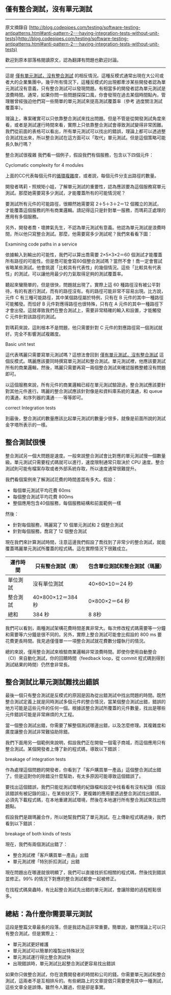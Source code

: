 ## 僅有整合測試，沒有單元測試

-----
原文摘錄自 [http://blog.codepipes.com/testing/software-testing-antipatterns.html#anti-pattern-2---having-integration-tests-without-unit-tests](http://blog.codepipes.com/testing/software-testing-antipatterns.html#anti-pattern-2---having-integration-tests-without-unit-tests)

歡迎到原本部落格閱讀原文，認為翻譯有問題也歡迎討論。

-----

這是 [僅有單元測試，沒有整合測試](having-unit-tests-without-integration-tests.md) 的相反情況。這種反模式通常出現在大公司或者大的企業集團中。幾乎所有情況下，這種反模式的出現都牽涉某些開發者認為單元測試沒有意義，只有整合測試可以發現問題。有相當多的開發者認為單元測試是浪費時間。通常，如果你問一些問題探探口風，你會發現在過去某個時間點內，管理層曾經強迫他們寫一些簡單的單元測試來提高測試覆蓋率（參考 過度關注測試覆蓋率）。

理論上，專案確實可以只依靠整合測試來找出問題。但是不管是從開發測試角度來看，或者是測試運行時間來看，實際上只依靠整合測試會導致測試變得非常困難。我們從前面的表格可以看出，所有單元測試可以找出的錯誤，理論上都可以透過整合測試找出來，所以整合測試在這方面可以「取代」單元測試。但是這個策略可能長久執行嗎？

整合測試很複雜
我們看一個例子，假設我們有個服務，包含以下四個元件：

Cyclomatic complexity for 4 modules

上面的CC代表每個元件的[循環複雜](https://zh.wikipedia.org/wiki/%E5%BE%AA%E7%92%B0%E8%A4%87%E9%9B%9C%E5%BA%A6)度，或者説，每個元件分支出路徑的數量。

開發者瑪莉・照規矩小姐，了解單元測試的重要性，認為應該要為這個服務寫單元測試。那麼她需要寫多少測試，才能覆蓋所有的可能情況呢？

要測試所有元件的可能路徑，很顯然她需要寫 2＋5＋3＋2＝12 個獨立的測試，才能覆蓋這個服務的所有商業邏輯。請記得這只是針對單一服務，而瑪莉正處理的應用有多個服務。

另外，開發者喬・壞脾氣先生，不認為單元測試有意義。他認為單元測試是浪費時間，所以他只寫整合測試。那麼，他需要寫多少測試呢？我們來看看下圖：

Examining code paths in a service

依據輸入到輸出的可能性，我們可以算出喬需要 2×5×3×2＝60 個測試才能覆蓋所有路徑的可能性。但是喬可能會寫60個整合測試嗎？當然不會！喬一定會嘗試省略某些測試。他會挑選「比較具有代表性」的幾個情況。這些「比較具有代表性」的測試，可以讓他用最少的力氣取得足夠的測試覆蓋率。

聽起來蠻簡單的，但是很快，問題就出現了。實際上這 60 種路徑沒有被公平對待，有的有進行測試，而有的路徑沒有。有的路徑可能非常不容易出現。比方說，元件 C 有三種可能路徑，其中某個路徑屬於特例，只有在 B 元件的其中一種路徑可能觸發。而恰好 B 元件對應得路徑也很特殊，只有在 A 元件的其中一種路徑下才會出發。這就導致我們在整合測試上，需要非常精確的輸入和設置，才能觸發 C 元件針對該路徑的測試。

對瑪莉來說，這則根本不是問題，他只需要針對 C 元件的對應路徑寫一個測試就好。完全不影響測試複雜度。

Basic unit test

這代表瑪麗只需要寫單元測試嗎？這想法會回到 [僅有單元測試，沒有整合測試](having-unit-tests-without-integration-tests.md) 這個反模式。瑪麗應該要同時撰寫單元測試和整合測試。單元測試裡，他應該要測試所有的商業邏輯，然後，瑪麗只需要再寫一兩個整合測試來確認服務整體沒有問題即可。

以這個服務來說，所有元件的商業邏輯已經在單元測試驗證過，整合測試應該要針對其他元件進行。瑪麗的整合測試應該針對像是和資料庫系統的溝通，和 queue 的溝通，和序列器的溝通⋯⋯等等即可。

correct Integration tests

到最後，整合測試的數量應該比起單元測試的數量少很多，就像是前面所說的測試金字塔所表示的一樣。

## 整合測試很慢
整合測試另一個大問題是速度。一般來說整合測試會比對應的單元測試慢一個數量級。單元測試只需要程式碼就可以進行，速度限制通常只取決於 CPU 速度。整合測試則可能有檔案存取或者外部系統存取，所以速度通常很難提升。

我們看個案例來了解測試花費的時間差距有多大。假設：

* 每個單元測試平均花費 60ms
* 每個整合測試平均花費 800ms
* 整個應用包含40個服務，每個服務結構和前面範例一樣


然後：

* 針對每個服務，瑪麗寫了 10 個單元測試和 2 個整合測試
* 針對每個服務，喬寫了 12 個整合測試

現在我們來計算測試時間，注意這邊我們假設了喬找到了非常少的整合測試，就能覆蓋瑪麗單元測試所覆蓋的程式碼。這在實際情況下很難成立。

| 運作時間 | 只有整合測試（喬） | 包含單位測試和整合測試（瑪麗）
| ---      | ---                | ---
| 單位測試 | 沒有單位測試       | 40×60×10＝24 秒
| 整合測試 | 40×800×12＝384 秒  | 0×800×2＝64 秒
| 總和     | 384 秒             | 8 8秒

我們可以看到，兩種測試架構花費時間差異非常大。每次修改程式碼需要等一分鐘和需要等六分鐘是很不同的。另外，實際上整合測試可能會比假設的 800 ms 要花費更長時間。我見過僅僅單一一項整合測試就花費數分鐘執行的情況。

總的來說，僅用整合測試來檢驗商業邏輯非常浪費時間。即使你使用自動整合（CI）來自動化測試，你的回饋時間（feedback loop，從 commit 程式碼到得到測試結果的時間）仍然會非常長。 

## 整合測試比單元測試難找出錯誤
最後一個只有整合測試是反模式的原因是因為從出錯測試中找出問題的時間。既然整合測試定義上就是同時測試多個元件的整合情況，當某個整合測試出錯，錯誤的地方可能是這些元件的任何一個。根據該整合測試所覆蓋的元件數量，找出是哪些元件錯誤可能是非常麻煩的大工程。

當一個整合測試出錯，你需要了解整個測試哪邊出錯，以及怎麼修理。其複雜度和廣度讓整合測試非常難協助除錯。

我們下面用另一個範例來說明，假設我們正在開發一個電子商城，而這個應用只有整合測試。某個開發者上傳了新的程式碼，導致以下錯誤：

breakage of integration tests

作為處理這個問題的開發者，你看到了「客戶購買單一產品」這個整合測試出錯了。但是這對你的除錯沒什麼幫助，有太多原因可能導致這個錯誤了。

要找出這個錯誤，我們只能從測試環境的紀錄檔和設定中找看看有沒有紀錄（假設該錯誤有被記錄的話）。在某些狀況下，更複雜的應用要透過整合測試找出錯誤，必須先下載程式碼，在本地重建測試環境，然後在本地運行所有整合測試來找出問題點。

假設我們是跟瑪麗合作，所以她幫我們寫了單元測試。在上傳新程式碼過後，我們看到以下錯誤：

breakage of both kinds of tests

現在，我們有兩個測試出錯了：

* 整合測試裡「客戶購買單一產品」出錯
* 單元測試裡「特別折扣測試」出錯

現在問題出在哪邊就很明顯了，我們可以直接找折扣相關的程式碼，然後找到錯誤並修正。99% 的情況下對應的整合測試都會一起被修正。

在找程式碼臭蟲時，有比起整合測試先出錯的單元測試，會讓除錯的過程輕鬆很多。

## 總結：為什麼你需要單元測試
這段是整篇文章最長的段落，但是我認為這非常重要。簡單說，雖然理論上可以只有整合測試，但是實際上：

* 單元測試更好維護
* 單元測試可以簡單的複製出特殊狀況
* 單元測試運行得比整合測試快
* 出現錯誤時，單元測試比起整合測試更容易找出錯誤

如果你只做整合測試，你在浪費開發者的時間和公司的錢。你需要單元測試和整合測試，這兩者不是互相排斥的。有些網路上的文章提倡只需要使用其中一種測試，這些文章全是誤傳。雖然令人難過，但是卻是事實。
